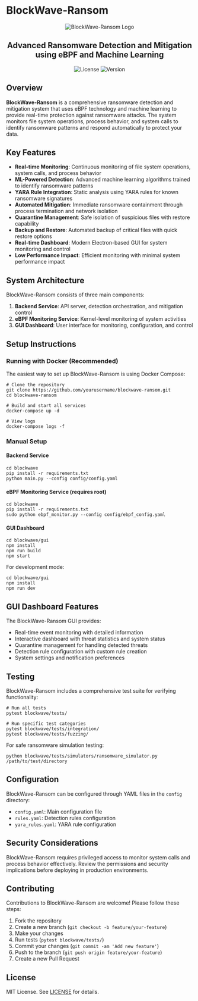 # BlockWave-Ransom

<p align="center">
  <img alt="BlockWave-Ransom Logo" src="docs/assets/blockwave-logo.png">
</p>

<h2 align="center">
Advanced Ransomware Detection and Mitigation using eBPF and Machine Learning
</h2>

<p align="center">
  <img alt="License" src="https://img.shields.io/badge/license-MIT-blue.svg">
  <img alt="Version" src="https://img.shields.io/badge/version-1.0.0-brightgreen.svg">
</p>

## Overview

**BlockWave-Ransom** is a comprehensive ransomware detection and mitigation system that uses eBPF technology and machine learning to provide real-time protection against ransomware attacks. The system monitors file system operations, process behavior, and system calls to identify ransomware patterns and respond automatically to protect your data.

## Key Features

- **Real-time Monitoring**: Continuous monitoring of file system operations, system calls, and process behavior
- **ML-Powered Detection**: Advanced machine learning algorithms trained to identify ransomware patterns
- **YARA Rule Integration**: Static analysis using YARA rules for known ransomware signatures
- **Automated Mitigation**: Immediate ransomware containment through process termination and network isolation
- **Quarantine Management**: Safe isolation of suspicious files with restore capability
- **Backup and Restore**: Automated backup of critical files with quick restore options
- **Real-time Dashboard**: Modern Electron-based GUI for system monitoring and control
- **Low Performance Impact**: Efficient monitoring with minimal system performance impact

## System Architecture

BlockWave-Ransom consists of three main components:

1. **Backend Service**: API server, detection orchestration, and mitigation control
2. **eBPF Monitoring Service**: Kernel-level monitoring of system activities
3. **GUI Dashboard**: User interface for monitoring, configuration, and control

## Setup Instructions

### Running with Docker (Recommended)

The easiest way to set up BlockWave-Ransom is using Docker Compose:

```shell
# Clone the repository
git clone https://github.com/yourusername/blockwave-ransom.git
cd blockwave-ransom

# Build and start all services
docker-compose up -d

# View logs
docker-compose logs -f
```

### Manual Setup

#### Backend Service
```shell
cd blockwave
pip install -r requirements.txt
python main.py --config config/config.yaml
```

#### eBPF Monitoring Service (requires root)
```shell
cd blockwave
pip install -r requirements.txt
sudo python ebpf_monitor.py --config config/ebpf_config.yaml
```

#### GUI Dashboard
```shell
cd blockwave/gui
npm install
npm run build
npm start
```

For development mode:
```shell
cd blockwave/gui
npm install
npm run dev
```

## GUI Dashboard Features

The BlockWave-Ransom GUI provides:

- Real-time event monitoring with detailed information
- Interactive dashboard with threat statistics and system status
- Quarantine management for handling detected threats
- Detection rule configuration with custom rule creation
- System settings and notification preferences

## Testing

BlockWave-Ransom includes a comprehensive test suite for verifying functionality:

```shell
# Run all tests
pytest blockwave/tests/

# Run specific test categories
pytest blockwave/tests/integration/
pytest blockwave/tests/fuzzing/
```

For safe ransomware simulation testing:

```shell
python blockwave/tests/simulators/ransomware_simulator.py /path/to/test/directory
```

## Configuration

BlockWave-Ransom can be configured through YAML files in the `config` directory:

- `config.yaml`: Main configuration file
- `rules.yaml`: Detection rules configuration
- `yara_rules.yaml`: YARA rule configuration

## Security Considerations

BlockWave-Ransom requires privileged access to monitor system calls and process behavior effectively. Review the permissions and security implications before deploying in production environments.

## Contributing

Contributions to BlockWave-Ransom are welcome! Please follow these steps:

1. Fork the repository
2. Create a new branch (`git checkout -b feature/your-feature`)
3. Make your changes
4. Run tests (`pytest blockwave/tests/`)
5. Commit your changes (`git commit -am 'Add new feature'`)
6. Push to the branch (`git push origin feature/your-feature`)
7. Create a new Pull Request

## License

MIT License. See [LICENSE](LICENSE) for details.
